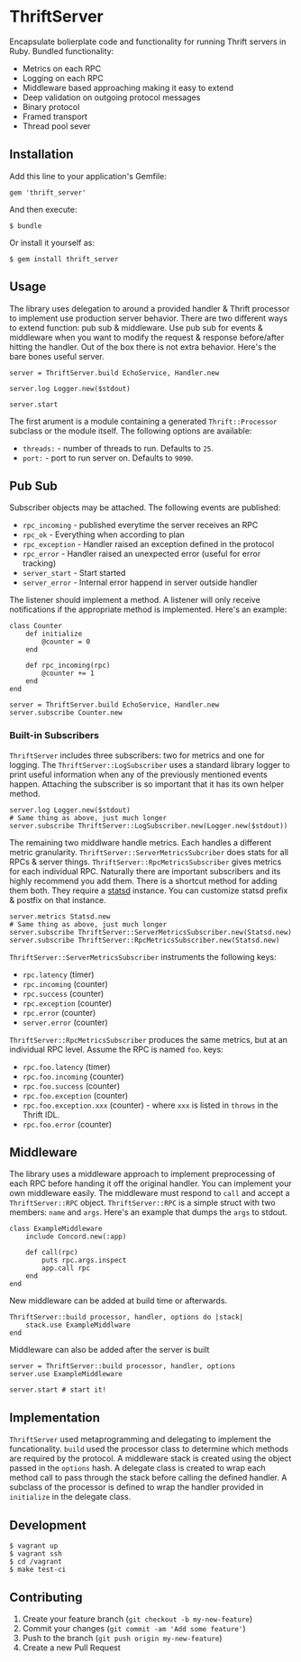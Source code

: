 # ThriftServer

Encapsulate bolierplate code and functionality for running Thrift
servers in Ruby. Bundled functionality:

* Metrics on each RPC
* Logging on each RPC
* Middleware based approaching making it easy to extend
* Deep validation on outgoing protocol messages
* Binary protocol
* Framed transport
* Thread pool sever

## Installation

Add this line to your application's Gemfile:

    gem 'thrift_server'

And then execute:

    $ bundle

Or install it yourself as:

    $ gem install thrift_server

## Usage

The library uses delegation to around a provided handler & Thrift
processor to implement use production server behavior. There are two
different ways to extend function: pub sub & middleware. Use pub sub
for events & middleware when you want to modify the request & response
before/after hitting the handler. Out of the box there is not extra
behavior. Here's the bare bones useful server.

    server = ThriftServer.build EchoService, Handler.new

	server.log Logger.new($stdout)

	server.start

The first arument is a module containing a generated
`Thrift::Processor` subclass or the module itself. The following
options are available:

* `threads:` - number of threads to run. Defaults to `25`.
* `port:` - port to run server on. Defaults to `9090`.

## Pub Sub

Subscriber objects may be attached. The following events are
published:

* `rpc_incoming` - published everytime the server receives an RPC
* `rpc_ok` - Everything when according to plan
* `rpc_exception` - Handler raised an exception defined in the
  protocol
* `rpc_error` - Handler raised an unexpected error (useful for error
  tracking)
* `server_start` - Start started
* `server_error` - Internal error happend in server outside handler

The listener should implement a method. A listener will only receive
notifications if the appropriate method is implemented. Here's an
example:

	class Counter
		def initialize
			@counter = 0
		end

		def rpc_incoming(rpc)
			@counter += 1
		end
	end

    server = ThriftServer.build EchoService, Handler.new
	server.subscribe Counter.new

### Built-in Subscribers

`ThriftServer` includes three subscribers: two for metrics and one for
logging. The `ThriftServer::LogSubscriber` uses a standard library
logger to print useful information when any of the previously
mentioned events happen. Attaching the subscriber is so important that
it has its own helper method.

	server.log Logger.new($stdout)
	# Same thing as above, just much longer
	server.subscribe ThriftServer::LogSubscriber.new(Logger.new($stdout))

The remaining two middlware handle metrics. Each handles a different
metric granularity. `ThriftServer::ServerMetricsSubcriber` does stats
for all RPCs & server things. `ThriftServer::RpcMetricsSubscriber`
gives metrics for each individual RPC. Naturally there are important
subscribers and its highly recommend you add them. There is a shortcut
method for adding them both. They require a [statsd][] instance. You
can customize statsd prefix & postfix on that instance.

	server.metrics Statsd.new
	# Same thing as above, just much longer
	server.subscribe ThriftServer::ServerMetricsSubscriber.new(Statsd.new)
	server.subscribe ThriftServer::RpcMetricsSubscriber.new(Statsd.new)

`ThriftServer::ServerMetricsSubscriber` instruments the following
keys:

* `rpc.latency` (timer)
* `rpc.incoming` (counter)
* `rpc.success` (counter)
* `rpc.exception` (counter)
* `rpc.error` (counter)
* `server.error` (counter)

`ThriftServer::RpcMetricsSubscriber` produces the same metrics, but at
an individual RPC level. Assume the RPC is named `foo`.
keys:

* `rpc.foo.latency` (timer)
* `rpc.foo.incoming` (counter)
* `rpc.foo.success` (counter)
* `rpc.foo.exception` (counter)
* `rpc.foo.exception.xxx` (counter) - where `xxx` is listed in
  `throws` in the Thrift IDL.
* `rpc.foo.error` (counter)

## Middleware

The library uses a middleware approach to implement preprocessing of
each RPC before handing it off the original handler. You can
implement your own middleware easily. The middleware must respond to
`call` and accept a `ThriftServer::RPC` object.
`ThriftServer::RPC` is a simple struct with two members: `name` and
`args`. Here's an example that dumps the `args` to stdout.

    class ExampleMiddleware
		include Concord.new(:app)

		def call(rpc)
			puts rpc.args.inspect
			app.call rpc
		end
    end

New middleware can be added at build time or afterwards.

	ThriftServer::build processor, handler, options do |stack|
		stack.use ExampleMiddlware
	end

Middleware can also be added after the server is built

	server = ThriftServer::build processor, handler, options
	server.use ExampleMiddleware

	server.start # start it!

## Implementation

`ThriftServer` used metaprogramming and delegating to implement the
funcationality. `build` used the processor class to determine which
methods are required by the protocol. A middleware stack is created
using the object passed in the `options` hash. A delegate class is
created to wrap each method call to pass through the stack before
calling the defined handler. A subclass of the processor is defined to
wrap the handler provided in `initialize` in the delegate class.

## Development

	$ vagrant up
	$ vagrant ssh
	$ cd /vagrant
	$ make test-ci

## Contributing

1. Create your feature branch (`git checkout -b my-new-feature`)
2. Commit your changes (`git commit -am 'Add some feature'`)
3. Push to the branch (`git push origin my-new-feature`)
4. Create a new Pull Request

[statsd]: https://github.com/reinh/statsd
